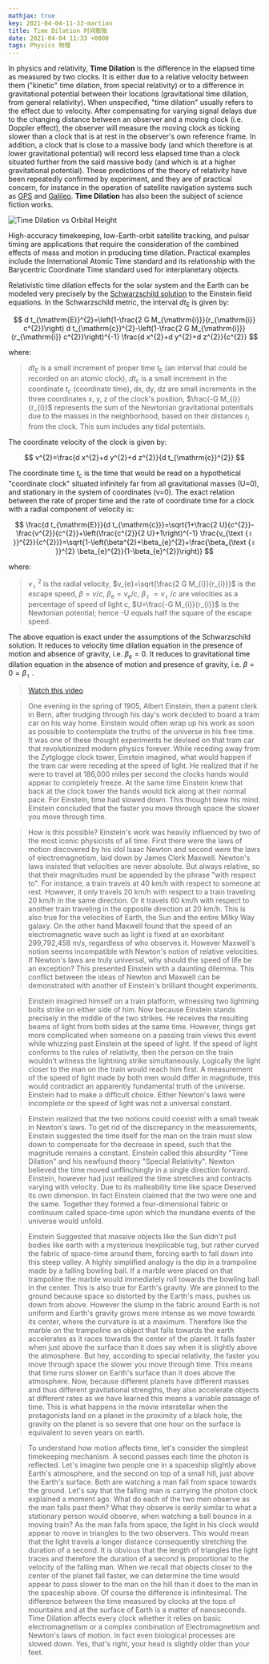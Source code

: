 ```yaml
---
mathjax: true
key: 2021-04-04-11-33-martian
title: Time Dilation 时间膨胀
date: 2021-04-04 11:33 +0800
tags: Physics 物理
---
```


In physics and relativity, **Time Dilation** is the difference in the elapsed time as measured by two clocks. It is either due to a relative velocity between them ("kinetic" time dilation, from special relativity) or to a difference in gravitational potential between their locations (gravitational time dilation, from general relativity). When unspecified, "time dilation" usually refers to the effect due to velocity. After compensating for varying signal delays due to the changing distance between an observer and a moving clock (i.e. Doppler effect), the observer will measure the moving clock as ticking slower than a clock that is at rest in the observer's own reference frame. In addition, a clock that is close to a massive body (and which therefore is at lower gravitational potential) will record less elapsed time than a clock situated further from the said massive body (and which is at a higher gravitational potential). These predictions of the theory of relativity have been repeatedly confirmed by experiment, and they are of practical concern, for instance in the operation of satellite navigation systems such as [GPS](https://en.wikipedia.org/wiki/GPS) and [Galileo](https://en.wikipedia.org/wiki/Galileo_(satellite_navigation)). **Time Dilation** has also been the subject of science fiction works.

![Time Dilation vs Orbital Height](https://tenetai.com/iclass/td.png)

High-accuracy timekeeping, low-Earth-orbit satellite tracking, and pulsar timing are applications that require the consideration of the combined effects of mass and motion in producing time dilation. Practical examples include the International Atomic Time standard and its relationship with the Barycentric Coordinate Time standard used for interplanetary objects.

Relativistic time dilation effects for the solar system and the Earth can be modeled very precisely by the [Schwarzschild solution](https://en.wikipedia.org/wiki/Schwarzschild_solution) to the Einstein field equations. In the Schwarzschild metric, the interval $d t_{\mathrm{E}}$ is given by:

$$
d t_{\mathrm{E}}^{2}=\left(1-\frac{2 G M_{\mathrm{i}}}{r_{\mathrm{i}} c^{2}}\right) d t_{\mathrm{c}}^{2}-\left(1-\frac{2 G M_{\mathrm{i}}}{r_{\mathrm{i}} c^{2}}\right)^{-1} \frac{d x^{2}+d y^{2}+d z^{2}}{c^{2}}
$$

where:

> $d t_{\mathrm{E}}$ is a small increment of proper time $t_{\mathrm{E}}$ (an interval that could be recorded on an atomic clock),
> $d t_{\mathrm{c}}$ is a small increment in the coordinate $t_{\mathrm{c}}$ (coordinate time),
> dx, dy, dz are small increments in the three coordinates x, y, z of the clock's position,
> $\frac{-G M_{i}}{r_{i}}$ represents the sum of the Newtonian gravitational potentials due to the masses in the neighborhood, based on their distances ${r_{i}}$ from the clock. This sum includes any tidal potentials.

The coordinate velocity of the clock is given by:

$$
v^{2}=\frac{d x^{2}+d y^{2}+d z^{2}}{d t_{\mathrm{c}}^{2}}
$$

The coordinate time $t_{\mathrm{c}}$ is the time that would be read on a hypothetical "coordinate clock" situated infinitely far from all gravitational masses (U=0), and stationary in the system of coordinates (v=0). The exact relation between the rate of proper time and the rate of coordinate time for a clock with a radial component of velocity is:

$$
\frac{d t_{\mathrm{E}}}{d t_{\mathrm{c}}}=\sqrt{1+\frac{2 U}{c^{2}}-\frac{v^{2}}{c^{2}}+\left(\frac{c^{2}}{2 U}+1\right)^{-1} \frac{v_{\text {॥ }}^{2}}{c^{2}}}=\sqrt{1-\left(\beta^{2}+\beta_{e}^{2}+\frac{\beta_{\text {॥ }}^{2} \beta_{e}^{2}}{1-\beta_{e}^{2}}\right)}
$$

where:

> $v_{\text {॥ }}^{2}$ is the radial velocity,
> $v_{e}=\sqrt{\frac{2 G M_{i}}{r_{i}}}$ is the escape speed,
> $\beta=v / c$, $\beta_{e}=v_{e} / c$, $\beta_{\text {॥ }}=v_{\text {॥ }} / c$ are velocities as a percentage of speed of light c,
> $U=\frac{-G M_{i}}{r_{i}}$ is the Newtonian potential; hence -U equals half the square of the escape speed.

The above equation is exact under the assumptions of the Schwarzschild solution. It reduces to velocity time dilation equation in the presence of motion and absence of gravity, i.e. $\beta_{e}=0$. It reduces to gravitational time dilation equation in the absence of motion and presence of gravity, i.e. $\beta=0=\beta_{\text {॥ }}$.

> [Watch this video](https://www.youtube.com/watch?v=yuD34tEpRFw)

> One evening in the spring of 1905, Albert Einstein, then a patent clerk in Bern, after trudging through his day's work decided to board a tram car on his way home. Einstein would often wrap up his work as soon as possible to contemplate the truths of the universe in his free time. It was one of these thought experiments he devised on that tram car that revolutionized modern physics forever. While receding away from the Zytglogge clock tower, Einstein imagined, what would happen if the tram car were receding at the speed of light. He realized that if he were to travel at 186,000 miles per second the clocks hands would appear to completely freeze. At the same time Einstein knew that back at the clock tower the hands would tick along at their normal pace. For Einstein, time had slowed down. This thought blew his mind. Einstein concluded that the faster you move through space the slower you move through time.

> How is this possible? Einstein's work was heavily influenced by two of the most iconic physicists of all time. First there were the laws of motion discovered by his idol Isaac Newton and second were the laws of electromagnetism, laid down by James Clerk Maxwell. Newton's laws insisted that velocities are never absolute. But always relative, so that their magnitudes must be appended by the phrase "with respect to". For instance, a train travels at 40 km/h with respect to someone at rest. However, it only travels 20 km/h with respect to a train traveling 20 km/h in the same direction. Or it travels 60 km/h with respect to another train traveling in the opposite direction at 20 km/h. This is also true for the velocities of Earth, the Sun and the entire Milky Way galaxy. On the other hand Maxwell found that the speed of an electromagnetic wave such as light is fixed at an exorbitant 299,792,458 m/s, regardless of who observes it. However Maxwell's notion seems incompatible with Newton's notion of relative velocities. If Newton's laws are truly universal, why should the speed of life be an exception? This presented Einstein with a daunting dilemma. This conflict between the ideas of Newton and Maxwell can be demonstrated with another of Einstein's brilliant thought experiments.

> Einstein imagined himself on a train platform, witnessing two lightning bolts strike on either side of him. Now because Einstein stands precisely in the middle of the two strikes. He receives the resulting beams of light from both sides at the same time. However, things get more complicated when someone on a passing train views this event while whizzing past Einstein at the speed of light. If the speed of light conforms to the rules of relativity, then the person on the train wouldn't witness the lightning strike simultaneously. Logically the light closer to the man on the train would reach him first. A measurement of the speed of light made by both men would differ in magnitude, this would contradict an apparently fundamental truth of the universe. Einstein had to make a difficult choice. Either Newton's laws were incomplete or the speed of light was not a universal constant.

> Einstein realized that the two notions could coexist with a small tweak in Newton's laws. To get rid of the discrepancy in the measurements, Einstein suggested the time itself for the man on the train must slow down to compensate for the decrease in speed, such that the magnitude remains a constant. Einstein called this absurdity "Time Dilation" and his newfound theory "Special Relativity". Newton believed the time moved unflinchingly in a single direction forward. Einstein, however had just realized the time stretches and contracts varying with velocity. Due to its malleability time like space Deserved its own dimension. In fact Einstein claimed that the two were one and the same.  Together they formed a four-dimensional fabric or continuum called space-time upon which the mundane events of the universe would unfold.

> Einstein Suggested that massive objects like the Sun didn't pull bodies like earth with a mysterious Inexplicable tug, but rather curved the fabric of space-time around them, forcing earth to fall down into this steep valley. A highly simplified analogy is the dip in a trampoline made by a falling bowling ball. If a marble were placed on that trampoline the marble would immediately roll towards the bowling ball in the center. This is also true for Earth's gravity. We are pinned to the ground because space so distorted by the Earth's mass, pushes us down from above. However the slump in the fabric around Earth is not uniform and Earth's gravity grows more intense as we move towards its center, where the curvature is at a maximum. Therefore like the marble on the trampoline an object that falls towards the earth accelerates as it races towards the center of the planet. It falls faster when just above the surface than it does say when it is slightly above the atmosphere. But hey, according to special relativity, the faster you move through space the slower you move through time. This means that time runs slower on Earth's surface than it does above the atmosphere. Now, because different planets have different masses and thus different gravitational strengths, they also accelerate objects at different rates as we have learned this means a variable passage of time. This is what happens in the movie interstellar when the protagonists land on a planet in the proximity of a black hole, the gravity on the planet is so severe that one hour on the surface is equivalent to seven years on earth.

> To understand how motion affects time, let's consider the simplest timekeeping mechanism. A second passes each time the photon is reflected. Let's imagine two people one in a spaceship slightly above Earth's atmosphere, and the second on top of a small hill, just above the Earth's surface. Both are watching a man fall from space towards the ground. Let's say that the falling man is carrying the photon clock explained a moment ago. What do each of the two men observe as the man falls past them? What they observe is eerily similar to what a stationary person would observe, when watching a ball bounce in a moving train? As the man falls from space, the light in his clock would appear to move in triangles to the two observers. This would mean that the light travels a longer distance consequently stretching the duration of a second. It is obvious that the length of triangles the light traces and therefore the duration of a second is proportional to the velocity of the falling man. When we recall that objects closer to the center of the planet fall faster, we can determine the time would appear to pass slower to the man on the hill than it does to the man in the spaceship above. Of course the difference is infinitesimal. The difference between the time measured by clocks at the tops of mountains and at the surface of Earth is a matter of nanoseconds. Time Dilation affects every clock whether it relies on basic electromagnetism or a complex combination of Electromagnetism and Newton's laws of motion. In fact even biological processes are slowed down. Yes, that's right, your head is slightly older than your feet.

<!--more-->
